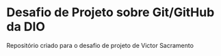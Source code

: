 # Desafio de Projeto sobre Git/GitHub da DIO
Repositório criado para o desafio de projeto de Victor Sacramento
